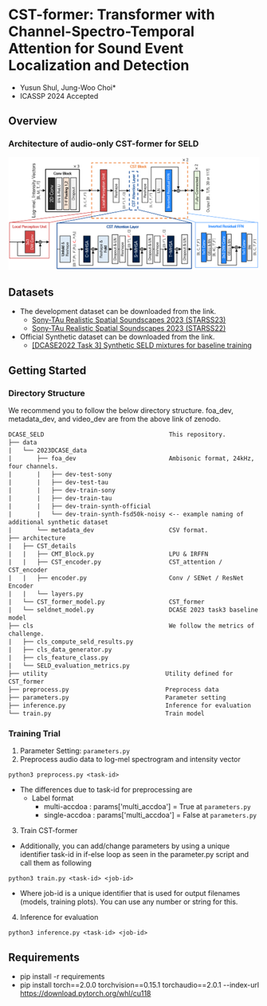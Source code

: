 # CST-former: Transformer with Channel-Spectro-Temporal Attention  for Sound Event Localization and Detection
- Yusun Shul, Jung-Woo Choi*
- ICASSP 2024 Accepted

## Overview
### Architecture of audio-only CST-former for SELD
  ![Architecture](architecture/CST_former_overview.png)
## Datasets
- The development dataset can be downloaded from the link. 
    - [Sony-TAu Realistic Spatial Soundscapes 2023 (STARSS23)](https://zenodo.org/record/7709052)
    - [Sony-TAu Realistic Spatial Soundscapes 2023 (STARSS22)](https://zenodo.org/records/6600531)
- Official Synthetic dataset can be downloaded from the link. 
    - [[DCASE2022 Task 3] Synthetic SELD mixtures for baseline training](https://zenodo.org/record/6406873#.ZEjVc3ZByUl)

## Getting Started
### Directory Structure
We recommend you to follow the below directory structure. foa_dev, metadata_dev, and video_dev are from the above link of zenodo.
```
DCASE_SELD                                   This repository.
├── data
|   └── 2023DCASE_data 
|       ├── foa_dev                          Ambisonic format, 24kHz, four channels.
|       |   ├── dev-test-sony
|       |   ├── dev-test-tau
|       |   ├── dev-train-sony
|       |   ├── dev-train-tau
|       |   ├── dev-train-synth-official
|       |   └── dev-train-synth-fsd50k-noisy <-- example naming of additional synthetic dataset
|       └── metadata_dev                     CSV format.
├── architecture
|   ├── CST_details
|   |   ├── CMT_Block.py                     LPU & IRFFN
|   |   ├── CST_encoder.py                   CST_attention / CST_encoder
|   |   ├── encoder.py                       Conv / SENet / ResNet Encoder
|   |   └── layers.py
|   └── CST_former_model.py                  CST_former
|   └── seldnet_model.py                     DCASE 2023 task3 baseline model
├── cls                                      We follow the metrics of challenge.
|   ├── cls_compute_seld_results.py
|   ├── cls_data_generator.py
|   ├── cls_feature_class.py
|   └── SELD_evaluation_metrics.py
├── utility                                 Utility defined for CST_former
├── preprocess.py                           Preprocess data
├── parameters.py                           Parameter setting
├── inference.py                            Inference for evaluation
└── train.py                                Train model                       
```

### Training Trial

1. Parameter Setting: ```parameters.py```
2. Preprocess audio data to log-mel spectrogram and intensity vector
  ```  
  python3 preprocess.py <task-id>
  ```
  - The differences due to task-id for preprocessing are 
    - Label format
      - multi-accdoa : params['multi_accdoa'] = True at ```parameters.py```
      - single-accdoa : params['multi_accdoa'] = False at ```parameters.py```
3. Train CST-former
  - Additionally, you can add/change parameters by using a unique identifier task-id in if-else loop as seen in the parameter.py script and call them as following
  ```
  python3 train.py <task-id> <job-id>
  ```
  - Where job-id is a unique identifier that is used for output filenames (models, training plots). You can use any number or string for this.

4. Inference for evaluation
  ```   
  python3 inference.py <task-id> <job-id>
  ```

## Requirements
- pip install -r requirements
- pip install torch==2.0.0 torchvision==0.15.1 torchaudio==2.0.1 --index-url https://download.pytorch.org/whl/cu118
